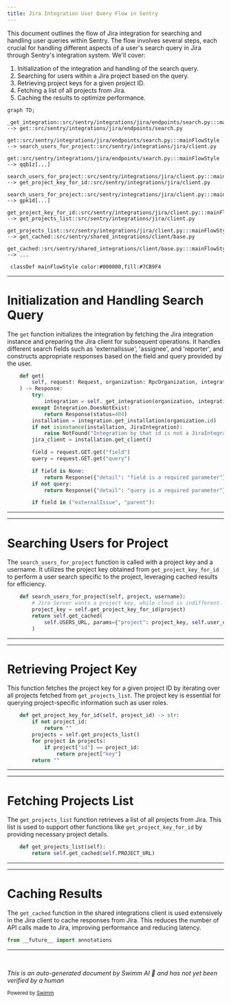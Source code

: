 ```yaml
---
title: Jira Integration User Query Flow in Sentry
---
```

This document outlines the flow of Jira integration for searching and handling user queries within Sentry. The flow involves several steps, each crucial for handling different aspects of a user's search query in Jira through Sentry's integration system. We'll cover:

1. Initialization of the integration and handling of the search query.
2. Searching for users within a Jira project based on the query.
3. Retrieving project keys for a given project ID.
4. Fetching a list of all projects from Jira.
5. Caching the results to optimize performance.

```mermaid
graph TD;
  _get_integration::src/sentry/integrations/jira/endpoints/search.py:::mainFlowStyle --> get::src/sentry/integrations/jira/endpoints/search.py
  get::src/sentry/integrations/jira/endpoints/search.py:::mainFlowStyle --> search_users_for_project::src/sentry/integrations/jira/client.py
  get::src/sentry/integrations/jira/endpoints/search.py:::mainFlowStyle --> qqb1z[...]
  search_users_for_project::src/sentry/integrations/jira/client.py:::mainFlowStyle --> get_project_key_for_id::src/sentry/integrations/jira/client.py
  search_users_for_project::src/sentry/integrations/jira/client.py:::mainFlowStyle --> gpk1d[...]
  get_project_key_for_id::src/sentry/integrations/jira/client.py:::mainFlowStyle --> get_projects_list::src/sentry/integrations/jira/client.py
  get_projects_list::src/sentry/integrations/jira/client.py:::mainFlowStyle --> get_cached::src/sentry/shared_integrations/client/base.py
  get_cached::src/sentry/shared_integrations/client/base.py:::mainFlowStyle --> ...

 classDef mainFlowStyle color:#000000,fill:#7CB9F4
```

<SwmSnippet path="/src/sentry/integrations/jira/endpoints/search.py" line="39">

---

# Initialization and Handling Search Query

The `get` function initializes the integration by fetching the Jira integration instance and preparing the Jira client for subsequent operations. It handles different search fields such as 'externalIssue', 'assignee', and 'reporter', and constructs appropriate responses based on the field and query provided by the user.

```python
    def get(
        self, request: Request, organization: RpcOrganization, integration_id: int, **kwds: Any
    ) -> Response:
        try:
            integration = self._get_integration(organization, integration_id)
        except Integration.DoesNotExist:
            return Response(status=404)
        installation = integration.get_installation(organization.id)
        if not isinstance(installation, JiraIntegration):
            raise NotFound("Integration by that id is not a JiraIntegration.")
        jira_client = installation.get_client()

        field = request.GET.get("field")
        query = request.GET.get("query")

        if field is None:
            return Response({"detail": "field is a required parameter"}, status=400)
        if not query:
            return Response({"detail": "query is a required parameter"}, status=400)

        if field in ("externalIssue", "parent"):
```

---

</SwmSnippet>

<SwmSnippet path="/src/sentry/integrations/jira/client.py" line="169">

---

# Searching Users for Project

The `search_users_for_project` function is called with a project key and a username. It utilizes the project key obtained from `get_project_key_for_id` to perform a user search specific to the project, leveraging cached results for efficiency.

```python
    def search_users_for_project(self, project, username):
        # Jira Server wants a project key, while cloud is indifferent.
        project_key = self.get_project_key_for_id(project)
        return self.get_cached(
            self.USERS_URL, params={"project": project_key, self.user_query_param(): username}
        )
```

---

</SwmSnippet>

<SwmSnippet path="/src/sentry/integrations/jira/client.py" line="125">

---

# Retrieving Project Key

This function fetches the project key for a given project ID by iterating over all projects fetched from `get_projects_list`. The project key is essential for querying project-specific information such as user roles.

```python
    def get_project_key_for_id(self, project_id) -> str:
        if not project_id:
            return ""
        projects = self.get_projects_list()
        for project in projects:
            if project["id"] == project_id:
                return project["key"]
        return ""
```

---

</SwmSnippet>

<SwmSnippet path="/src/sentry/integrations/jira/client.py" line="122">

---

# Fetching Projects List

The `get_projects_list` function retrieves a list of all projects from Jira. This list is used to support other functions like `get_project_key_for_id` by providing necessary project details.

```python
    def get_projects_list(self):
        return self.get_cached(self.PROJECT_URL)
```

---

</SwmSnippet>

<SwmSnippet path="/src/sentry/shared_integrations/client/base.py" line="1">

---

# Caching Results

The `get_cached` function in the shared integrations client is used extensively in the Jira client to cache responses from Jira. This reduces the number of API calls made to Jira, improving performance and reducing latency.

```python
from __future__ import annotations
```

---

</SwmSnippet>

&nbsp;

*This is an auto-generated document by Swimm AI 🌊 and has not yet been verified by a human*

<SwmMeta version="3.0.0" repo-id="Z2l0aHViJTNBJTNBc2VudHJ5JTNBJTNBZ2V0c2VudHJ5" repo-name="sentry"><sup>Powered by [Swimm](/)</sup></SwmMeta>
